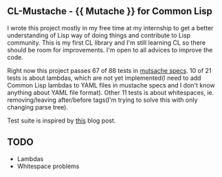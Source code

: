 
CL-Mustache - {{ Mutache }} for Common Lisp
-------------------------------------------

I wrote this project mostly in my free time at my internship to get a better understanding of Lisp way of doing things and contribute to Lisp community. This is my first CL library and I'm still learning CL so there should be room for improvements. I'm open to all advices to improve the code.

Right now this project passes 67 of 88 tests in [mutsache specs](https://github.com/mustache/spec). 10 of 21 tests is about lambdas, which are not yet implemented(I need to add Common Lisp lambdas to YAML files in mustache specs and I don't know anything about YAML file format). Other 11 tests is about whitespaces, ie. removing/leaving after/before tags(I'm trying to solve this with only changing parse tree).

Test suite is inspired by [this](http://msnyder.info/posts/2011/12/common-lisp-mustache/) blog post.

TODO
----

 - Lambdas
 - Whitespace problems


